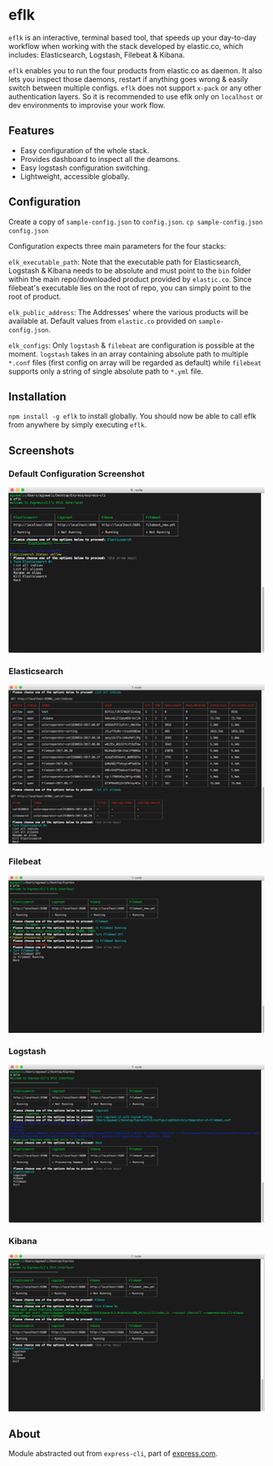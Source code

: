 # eflk

`eflk` is an interactive, terminal based tool, that speeds up your day-to-day workflow when working with the stack developed by  elastic.co, which includes: Elasticsearch, Logstash, Filebeat & Kibana.

`eflk` enables you to run the four products from elastic.co as daemon. It also lets you inspect those daemons, restart if anything goes wrong & easily switch between multiple configs. `eflk` does not support `x-pack` or any other authentication layers. So it is recommended to use eflk only on `localhost` or dev environments to improvise your work flow.



## Features

- Easy configuration of the whole stack.
- Provides dashboard to inspect all the deamons.
- Easy logstash configuration switching.
- Lightweight, accessible globally.



## Configuration

Create a copy of `sample-config.json` to `config.json`.  `cp sample-config.json config.json`

Configuration expects three main parameters for the four stacks:

`elk_executable_path`: Note that the executable path for Elasticsearch, Logstash & Kibana needs to be absolute and must point to the `bin` folder within the main repo/downloaded product provided by `elastic.co`. Since filebeat's executable lies on the root of repo, you can simply point to the root of product.

`elk_public_address`: The Addresses' where the various products will be available at. Default values from `elastic.co` provided on `sample-config.json`.

`elk_configs`: Only `logstash` & `filebeat` are configuration is possible at the moment. `logstash` takes in an array containing absolute path to multiple `*.conf` files (first config on array will be regarded as default) while `filebeat` supports only a string of single absolute path to `*.yml` file.



## Installation

`npm install -g eflk` to install globally. You should now be able to call eflk from anywhere by simply executing `eflk`.



## Screenshots

### Default Configuration Screenshot

![Default Configuration Screenshot](docs/images/elfk_home_dashboard.png?raw=true "EFLK Dashboard Home ScreenShot")



### Elasticsearch

![Elasticsearch](docs/images/elasticsearch_indices.png?raw=true "Elasticsearch")



### Filebeat

![Filebeat](docs/images/filebeat.png?raw=true "Filebeat")



### Logstash

![Logstash](docs/images/logstash.png?raw=true "Logstash")



### Kibana

![Kibana](docs/images/kibana.png?raw=true "Kibana")



## About

Module abstracted out from `express-cli`, part of <a href="https://www.express.com" target="_blank">express.com</a>.